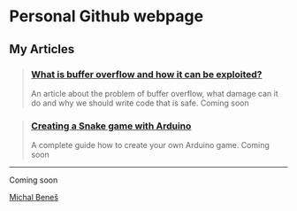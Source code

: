 # Personal Github webpage

## My Articles

> ### [What is buffer overflow and how it can be exploited?](./posts/buffer_overflow/index.md)
>
> An article about the problem of buffer overflow, what damage can it do and why we should write code that is safe. Coming soon

> ### [Creating a Snake game with Arduino](./articles/arduino_snake_game/index.md)
>
> A complete guide how to create your own Arduino game. Coming soon

---

Coming soon


<div class="badge-base LI-profile-badge" data-locale="en_US" data-size="large" data-theme="light" data-type="HORIZONTAL" data-vanity="imichalbenes" data-version="v1"><a class="badge-base__link LI-simple-link" href="https://cz.linkedin.com/in/imichalbenes?trk=profile-badge">Michal Beneš</a></div>
              

